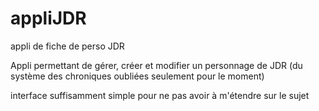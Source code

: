 # appliJDR
appli de fiche de perso JDR

Appli permettant de gérer, créer et modifier un personnage de JDR (du système des chroniques oubliées seulement pour le moment)

interface suffisamment simple pour ne pas avoir à m'étendre sur le sujet
